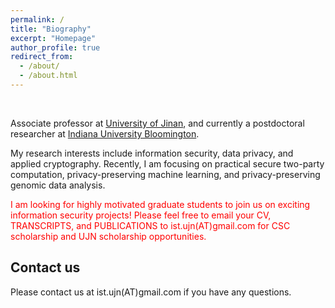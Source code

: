 ```yaml
---
permalink: /
title: "Biography"
excerpt: "Homepage"
author_profile: true
redirect_from: 
  - /about/
  - /about.html
---
```




<br/>

Associate professor at [University of Jinan](http://www.ujn.edu.cn/en/), and currently a postdoctoral researcher at [Indiana University Bloomington](https://www.indiana.edu).

My research interests include information security, data privacy, and applied cryptography. Recently, I am focusing on practical secure two-party computation, privacy-preserving machine learning, and privacy-preserving genomic data analysis.

<span style="color:red;">I am looking for highly motivated graduate students to join us on exciting information security projects! Please feel free to email your CV, TRANSCRIPTS, and PUBLICATIONS to ist.ujn(AT)gmail.com for CSC scholarship and UJN scholarship opportunities. </span>

Contact us
------
Please contact us at ist.ujn(AT)gmail.com if you have any questions.
<!--Please contact us at ![avatar](/email.png) if you have any questions.-->
